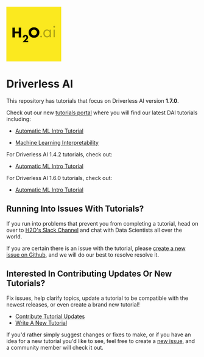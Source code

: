 
![h2o-ai-logo-plain](https://github.com/h2oai/tutorials/blob/master/.github/h2o-ai-logo-plain.png)


# Driverless AI

This repository has tutorials that focus on Driverless AI version **1.7.0**.

Check out our new [tutorials portal](https://h2oai.github.io/tutorials/) where you will find our latest DAI tutorials including: 

- [Automatic ML Intro Tutorial](https://h2oai.github.io/tutorials/automatic-ml-intro-tutorial/#0)

- [Machine Learning Interpretability](https://h2oai.github.io/tutorials/machine-learning-interpretability-tutorial/#0)

For Driverless AI 1.4.2 tutorials, check out:

- [Automatic ML Intro Tutorial](https://github.com/h2oai/tutorials/blob/1.4.2/DriverlessAI/automatic-ml-intro-tutorial/automatic-ml-intro-tutorial.md)

For Driverless AI 1.6.0 tutorials, check out:
- [Automatic ML Intro Tutorial](https://github.com/h2oai/tutorials/blob/1.6.0/DriverlessAI/automatic-ml-intro-tutorial/automatic-ml-intro-tutorial.md)

## Running Into Issues With Tutorials?

If you run into problems that prevent you from completing a tutorial, head on over to [H2O's Slack Channel](https://www.h2o.ai/community/driverless-ai-community/) and chat with Data Scientists all over the world.

If you are certain there is an issue with the tutorial, please [create a new issue on Github](https://github.com/h2oai/tutorials/issues), and we will do our best to resolve resolve it.

## Interested In Contributing Updates Or New Tutorials?

Fix issues, help clarify topics, update a tutorial to be compatible with the newest releases, or even create a brand new tutorial!

- [Contribute Tutorial Updates](https://github.com/h2oai/tutorials/blob/master/.github/contribute-tutorial-updates.md)
- [Write A New Tutorial](https://github.com/h2oai/tutorials/wiki/Write-a-New-Tutorial)

If you'd rather simply suggest changes or fixes to make, or if you have an idea for a new tutorial you'd like to see, feel free to create a [new issue](https://github.com/h2oai/tutorials/issues), and a community member will check it out.
